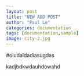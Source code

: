```yaml
---
layout: post
title: "NEW ADD POST"
author: "Paul Le"
categories: documentation
tags: [documentation,sample]
image: city-2.jpg
---
```


#oiudaldadiasugdas

kadjbdkwdauhdowahd